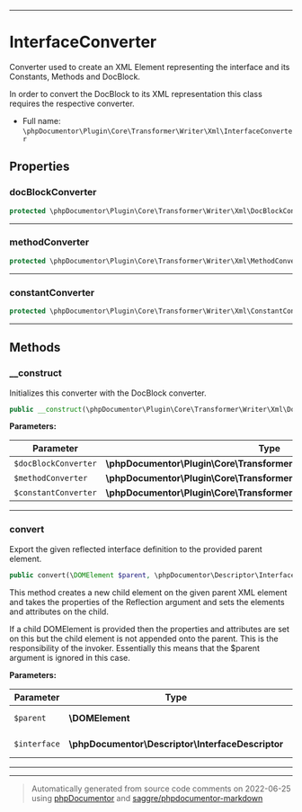 ***

# InterfaceConverter

Converter used to create an XML Element representing the interface and its Constants, Methods and DocBlock.

In order to convert the DocBlock to its XML representation this class requires the respective converter.

* Full name: `\phpDocumentor\Plugin\Core\Transformer\Writer\Xml\InterfaceConverter`



## Properties


### docBlockConverter



```php
protected \phpDocumentor\Plugin\Core\Transformer\Writer\Xml\DocBlockConverter $docBlockConverter
```






***

### methodConverter



```php
protected \phpDocumentor\Plugin\Core\Transformer\Writer\Xml\MethodConverter $methodConverter
```






***

### constantConverter



```php
protected \phpDocumentor\Plugin\Core\Transformer\Writer\Xml\ConstantConverter $constantConverter
```






***

## Methods


### __construct

Initializes this converter with the DocBlock converter.

```php
public __construct(\phpDocumentor\Plugin\Core\Transformer\Writer\Xml\DocBlockConverter $docBlockConverter, \phpDocumentor\Plugin\Core\Transformer\Writer\Xml\MethodConverter $methodConverter, \phpDocumentor\Plugin\Core\Transformer\Writer\Xml\ConstantConverter $constantConverter): mixed
```








**Parameters:**

| Parameter | Type | Description |
|-----------|------|-------------|
| `$docBlockConverter` | **\phpDocumentor\Plugin\Core\Transformer\Writer\Xml\DocBlockConverter** |  |
| `$methodConverter` | **\phpDocumentor\Plugin\Core\Transformer\Writer\Xml\MethodConverter** |  |
| `$constantConverter` | **\phpDocumentor\Plugin\Core\Transformer\Writer\Xml\ConstantConverter** |  |




***

### convert

Export the given reflected interface definition to the provided parent element.

```php
public convert(\DOMElement $parent, \phpDocumentor\Descriptor\InterfaceDescriptor $interface): \DOMElement
```

This method creates a new child element on the given parent XML element
and takes the properties of the Reflection argument and sets the
elements and attributes on the child.

If a child DOMElement is provided then the properties and attributes are
set on this but the child element is not appended onto the parent. This
is the responsibility of the invoker. Essentially this means that the
$parent argument is ignored in this case.






**Parameters:**

| Parameter | Type | Description |
|-----------|------|-------------|
| `$parent` | **\DOMElement** | Element to augment. |
| `$interface` | **\phpDocumentor\Descriptor\InterfaceDescriptor** | Element to export. |




***


***
> Automatically generated from source code comments on 2022-06-25 using [phpDocumentor](http://www.phpdoc.org/) and [saggre/phpdocumentor-markdown](https://github.com/Saggre/phpDocumentor-markdown)
